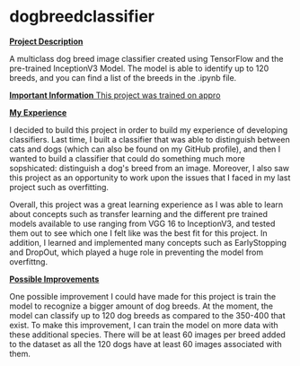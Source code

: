 # dogbreedclassifier

<ins>**Project Description**<ins>

A multiclass dog breed image classifier created using TensorFlow and the pre-trained InceptionV3 Model. The model is able to identify up to 120 breeds, and you can find a list of the breeds in the .ipynb file.


<ins>**Important Information**<ins>
This project was trained on appro


<ins>**My Experience**<ins>

I decided to build this project in order to build my experience of developing classifiers. Last time, I built a classifier that was able to distinguish between cats and dogs (which can also be found on my GitHub profile), and then I wanted to build a classifier that could do something much more sopshicated: distinguish a dog's breed from an image. Moreover, I also saw this project as an opportunity to work upon the issues that I faced in my last project such as overfitting.

Overall, this project was a great learning experience as I was able to learn about concepts such as transfer learning and the different pre trained models available to use ranging from VGG 16 to InceptionV3, and tested them out to see which one I felt like was the best fit for this project. In addition, I learned and implemented many concepts such as EarlyStopping and DropOut, which played a huge role in preventing the model from overfittng.


<ins>**Possible Improvements**<ins>

One possible improvement I could have made for this project is train the model to recognize a bigger amount of dog breeds. At the moment, the model can classify up to 120 dog breeds as compared to the 350-400 that exist. To make this improvement, I can train the model on more data with these additional species. There will be at least 60 images per breed added to the dataset as all the 120 dogs have at least 60 images associated with them.


